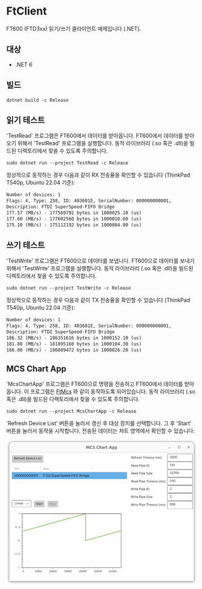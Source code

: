 # FtClient

FT600 (FTD3xx) 읽기/쓰기 클라이언트 예제입니다 (.NET).

## 대상

* .NET 6

## 빌드

```
dotnet build -c Release
```

## 읽기 테스트

'TestRead' 프로그램은 FT600에서 데이터를 받아옵니다. FT600에서 데이터를 받아오기 위해서 'TestRead' 프로그램을 실행합니다. 동적 라이브러리 (.so 혹은 .dll)을 빌드된 디렉토리에서 찾을 수 있도록 주의합니다.

```
sudo dotnet run --project TestRead -c Release
```

정상적으로 동작하는 경우 다음과 같이 RX 전송율을 확인할 수 있습니다 (ThinkPad T540p, Ubuntu 22.04 기준):

```
Number of devices: 1
Flags: 4, Type: 258, ID: 403601E, SerialNumber: 000000000001, Description: FTDI SuperSpeed-FIFO Bridge
177.57 (MB/s) - 177569792 bytes in 1000025.10 (us)
177.60 (MB/s) - 177602560 bytes in 1000010.60 (us)
175.10 (MB/s) - 175112192 bytes in 1000084.80 (us)
```

## 쓰기 테스트

'TestWrite' 프로그램은 FT600으로 데이터를 보냅니다. FT600으로 데이터를 보내기 위해서 'TestWrite' 프로그램을 실행합니다. 동적 라이브러리 (.so 혹은 .dll)을 빌드된 디렉토리에서 찾을 수 있도록 주의합니다.

```
sudo dotnet run --project TestWrite -c Release
```

정상적으로 동작하는 경우 다음과 같이 TX 전송율을 확인할 수 있습니다 (ThinkPad T540p, Ubuntu 22.04 기준):

```
Number of devices: 1
Flags: 4, Type: 258, ID: 403601E, SerialNumber: 000000000001, Description: FTDI SuperSpeed-FIFO Bridge
186.32 (MB/s) - 186351616 bytes in 1000152.10 (us)
181.88 (MB/s) - 181895168 bytes in 1000104.30 (us)
186.08 (MB/s) - 186089472 bytes in 1000026.20 (us)
```

## MCS Chart App

'McsChartApp' 프로그램은 FT600으로 명령을 전송하고 FT600에서 데이터를 받아옵니다. 이 프로그램은 [FtMcs](../FtMcs/README_ko.md) 와 같이 동작하도록 되어있습니다. 동적 라이브러리 (.so 혹은 .dll)을 빌드된 디렉토리에서 찾을 수 있도록 주의합니다.

```
sudo dotnet run --project McsChartApp -c Release
```

'Refresh Device List' 버튼을 눌러서 갱신 후 대상 장치를 선택합니다. 그 후 'Start' 버튼을 눌러서 동작을 시작합니다. 전송된 데이터는 차트 영역에서 확인할 수 있습니다:

![McsChartApp](../docs/FtMcsChartApp.png)
